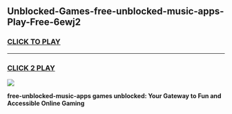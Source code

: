 
## Unblocked-Games-free-unblocked-music-apps-Play-Free-6ewj2
<h3>
<a href="https://premium76.site?title=free-unblocked-music-apps&ref=21A">CLICK TO PLAY</a></h3>
<hr>

<h3>
<a href="https://premium76.site?title=free-unblocked-music-apps&ref=21A">CLICK 2 PLAY</a>
  
</h3>

<a href="https://premium76.site?title=free-unblocked-music-apps&ref=21A"><img src="https://clearcache.store/games.png"></a>


**free-unblocked-music-apps games unblocked: Your Gateway to Fun and Accessible Online Gaming**
